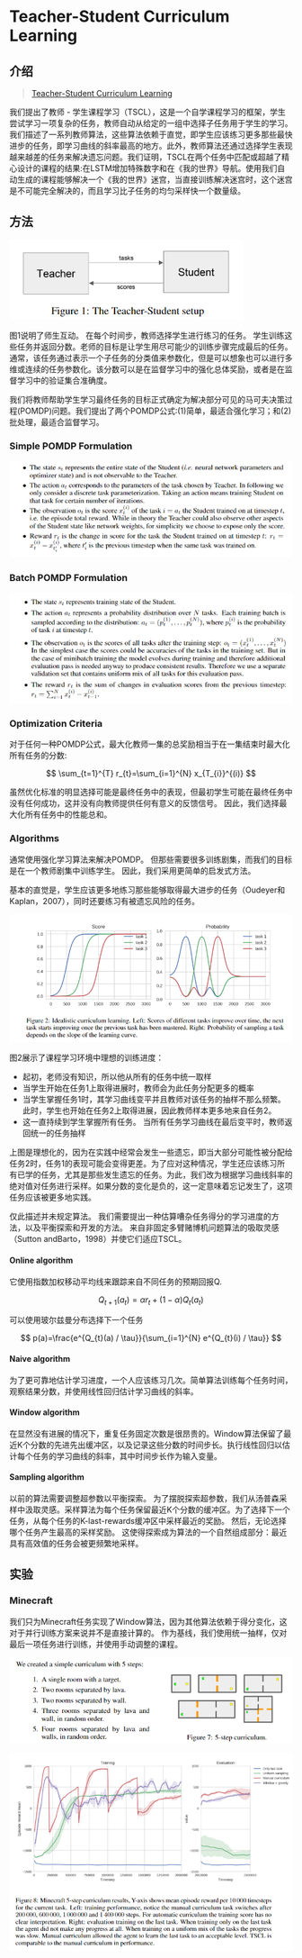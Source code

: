 # Teacher-Student Curriculum Learning

## 介绍

> [Teacher-Student Curriculum Learning](https://arxiv.org/pdf/1707.00183.pdf)

我们提出了教师 - 学生课程学习（TSCL），这是一个自学课程学习的框架，学生尝试学习一项复杂的任务，教师自动从给定的一组中选择子任务用于学生的学习。我们描述了一系列教师算法，这些算法依赖于直觉，即学生应该练习更多那些最快进步的任务，即学习曲线的斜率最高的地方。此外，教师算法还通过选择学生表现越来越差的任务来解决遗忘问题。我们证明，TSCL在两个任务中匹配或超越了精心设计的课程的结果:在LSTM增加特殊数字和在《我的世界》导航。使用我们自动生成的课程能够解决一个《我的世界》迷宫，当直接训练解决迷宫时，这个迷宫是不可能完全解决的，而且学习比子任务的均匀采样快一个数量级。

## 方法

![](../../.gitbook/assets/image%20%28182%29.png)

图1说明了师生互动。 在每个时间步，教师选择学生进行练习的任务。 学生训练这些任务并返回分数。老师的目标是让学生用尽可能少的训练步骤完成最后的任务。通常，该任务通过表示一个子任务的分类值来参数化，但是可以想象也可以进行多维或连续的任务参数化。该分数可以是在监督学习中的强化总体奖励，或者是在监督学习中的验证集合准确度。

我们将教师帮助学生学习最终任务的目标正式确定为解决部分可见的马可夫决策过程\(POMDP\)问题。我们提出了两个POMDP公式:\(1\)简单，最适合强化学习；和\(2\)批处理，最适合监督学习。

### Simple POMDP Formulation

![](../../.gitbook/assets/image%20%28103%29.png)

### Batch POMDP Formulation

![](../../.gitbook/assets/image%20%2810%29.png)

### Optimization Criteria

对于任何一种POMDP公式，最大化教师一集的总奖励相当于在一集结束时最大化所有任务的分数:

$$
\sum_{t=1}^{T} r_{t}=\sum_{i=1}^{N} x_{T_{i}}^{(i)}
$$

虽然优化标准的明显选择可能是最终任务中的表现，但最初学生可能在最终任务中没有任何成功，这并没有向教师提供任何有意义的反馈信号。 因此，我们选择最大化所有任务中的性能总和。

### Algorithms

通常使用强化学习算法来解决POMDP。 但那些需要很多训练剧集，而我们的目标是在一个教师剧集中训练学生。 因此，我们采用更简单的启发式方法。

基本的直觉是，学生应该更多地练习那些能够取得最大进步的任务（Oudeyer和Kaplan，2007），同时还要练习有被遗忘风险的任务。

![](../../.gitbook/assets/image%20%2871%29.png)

图2展示了课程学习环境中理想的训练进度：

* 起初，老师没有知识，所以他从所有的任务中统一取样
* 当学生开始在任务1上取得进展时，教师会为此任务分配更多的概率
* 当学生掌握任务1时，其学习曲线变平并且教师对该任务的抽样不那么频繁。 此时，学生也开始在任务2上取得进展，因此教师样本更多地来自任务2。
* 这一直持续到学生掌握所有任务。 当所有任务学习曲线在最后变平时，教师返回统一的任务抽样

上图是理想化的，因为在实践中经常会发生一些遗忘，即当大部分可能性被分配给任务2时，任务1的表现可能会变得更差。为了应对这种情况，学生还应该练习所有已学的任务，尤其是那些发生遗忘的任务。为此，我们改为根据学习曲线斜率的绝对值对任务进行采样。如果分数的变化是负的，这一定意味着忘记发生了，这项任务应该被更多地实践。

仅此描述并未规定算法。 我们需要提出一种估算嘈杂任务得分的学习进度的方法，以及平衡探索和开发的方法。 来自非固定多臂赌博机问题算法的吸取灵感（Sutton andBarto，1998）并使它们适应TSCL。

#### Online algorithm

它使用指数加权移动平均线来跟踪来自不同任务的预期回报Q.

$$
Q_{t+1}\left(a_{t}\right)=\alpha r_{t}+(1-\alpha) Q_{t}\left(a_{t}\right)
$$

可以使用玻尔兹曼分布选择下一个任务

$$
p(a)=\frac{e^{Q_{t}(a) / \tau}}{\sum_{i=1}^{N} e^{Q_{t}(i) / \tau}}
$$

#### Naive algorithm

为了更可靠地估计学习进度，一个人应该练习几次。简单算法训练每个任务时间，观察结果分数，并使用线性回归估计学习曲线的斜率。

#### Window algorithm

在显然没有进展的情况下，重复任务固定次数是很昂贵的。Window算法保留了最近K个分数的先进先出缓冲区，以及记录这些分数的时间步长。执行线性回归以估计每个任务的学习曲线的斜率，其中时间步长作为输入变量。

#### Sampling algorithm

以前的算法需要调整超参数以平衡探索。 为了摆脱探索超参数，我们从汤普森采样中汲取灵感。采样算法为每个任务保留最近K个分数的缓冲区。为了选择下一个任务，从每个任务的K-last-rewards缓冲区中采样最近的奖励。 然后，无论选择哪个任务产生最高的采样奖励。 这使得探索成为算法的一个自然组成部分：最近具有高效值的任务会被更频繁地采样。

## 实验

### Minecraft

我们只为Minecraft任务实现了Window算法，因为其他算法依赖于得分变化，这对于并行训练方案来说并不是直接计算的。 作为基线，我们使用统一抽样，仅对最后一项任务进行训练，并使用手动调整的课程。

![](../../.gitbook/assets/image%20%2866%29.png)

![](../../.gitbook/assets/image%20%2849%29.png)

